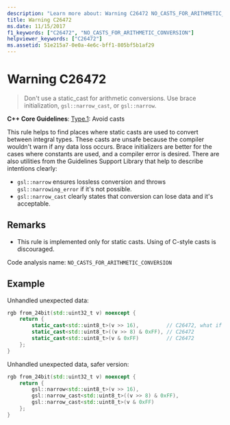 ```yaml
---
description: "Learn more about: Warning C26472 NO_CASTS_FOR_ARITHMETIC_CONVERSION"
title: Warning C26472
ms.date: 11/15/2017
f1_keywords: ["C26472", "NO_CASTS_FOR_ARITHMETIC_CONVERSION"]
helpviewer_keywords: ["C26472"]
ms.assetid: 51e215a7-0e0a-4e6c-bff1-805bf5b1af29
---
```

# Warning C26472

> Don't use a static_cast for arithmetic conversions. Use brace initialization, `gsl::narrow_cast`, or `gsl::narrow`.

**C++ Core Guidelines**:
[Type.1](https://isocpp.github.io/CppCoreGuidelines/CppCoreGuidelines#prosafety-type-safety-profile): Avoid casts

This rule helps to find places where static casts are used to convert between integral types. These casts are unsafe because the compiler wouldn't warn if any data loss occurs. Brace initializers are better for the cases where constants are used, and a compiler error is desired. There are also utilities from the Guidelines Support Library that help to describe intentions clearly:

- `gsl::narrow` ensures lossless conversion and throws `gsl::narrowing_error` if it's not possible.
- `gsl::narrow_cast` clearly states that conversion can lose data and it's acceptable.

## Remarks

- This rule is implemented only for static casts. Using of C-style casts is discouraged.

Code analysis name: `NO_CASTS_FOR_ARITHMETIC_CONVERSION`

## Example

Unhandled unexpected data:

```cpp
rgb from_24bit(std::uint32_t v) noexcept {
    return {
        static_cast<std::uint8_t>(v >> 16),         // C26472, what if top byte is non-zero?
        static_cast<std::uint8_t>((v >> 8) & 0xFF), // C26472
        static_cast<std::uint8_t>(v & 0xFF)         // C26472
    };
}
```

Unhandled unexpected data, safer version:

```cpp
rgb from_24bit(std::uint32_t v) noexcept {
    return {
        gsl::narrow<std::uint8_t>(v >> 16),
        gsl::narrow_cast<std::uint8_t>((v >> 8) & 0xFF),
        gsl::narrow_cast<std::uint8_t>(v & 0xFF)
    };
}
```
